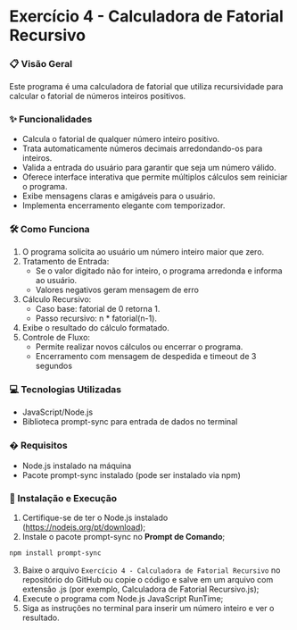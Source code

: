# Exercício 4 - Calculadora de Fatorial Recursivo

### 📋 Visão Geral
Este programa é uma calculadora de fatorial que utiliza recursividade para calcular o fatorial de números inteiros positivos.

### ✨ Funcionalidades
- Calcula o fatorial de qualquer número inteiro positivo.
- Trata automaticamente números decimais arredondando-os para inteiros.
- Valida a entrada do usuário para garantir que seja um número válido.
- Oferece interface interativa que permite múltiplos cálculos sem reiniciar o programa.
- Exibe mensagens claras e amigáveis para o usuário.
- Implementa encerramento elegante com temporizador.

### 🛠️ Como Funciona
1. O programa solicita ao usuário um número inteiro maior que zero.
2. Tratamento de Entrada:
    - Se o valor digitado não for inteiro, o programa arredonda e informa ao usuário.
    - Valores negativos geram mensagem de erro
3. Cálculo Recursivo:
    - Caso base: fatorial de 0 retorna 1.
    - Passo recursivo: n * fatorial(n-1).
4. Exibe o resultado do cálculo formatado.
5. Controle de Fluxo:
    - Permite realizar novos cálculos ou encerrar o programa.
    - Encerramento com mensagem de despedida e timeout de 3 segundos

### 💻 Tecnologias Utilizadas
- JavaScript/Node.js
- Biblioteca prompt-sync para entrada de dados no terminal

### � Requisitos
- Node.js instalado na máquina
- Pacote prompt-sync instalado (pode ser instalado via npm)

### 🚀 Instalação e Execução
1. Certifique-se de ter o Node.js instalado (https://nodejs.org/pt/download);
2. Instale o pacote prompt-sync no **Prompt de Comando**;
```bash
npm install prompt-sync
```
3. Baixe o arquivo `Exercício 4 - Calculadora de Fatorial Recursivo` no repositório do GitHub ou copie o código e salve em um arquivo com extensão .js (por exemplo, Calculadora de Fatorial Recursivo.js);
4. Execute o programa com Node.js JavaScript RunTime;
5. Siga as instruções no terminal para inserir um número inteiro e ver o resultado.
